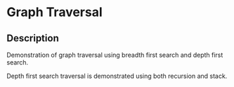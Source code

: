# Graph Traversal

## Description

Demonstration of graph traversal using breadth first search and depth first search.
 
Depth first search traversal is demonstrated using both recursion and stack.
